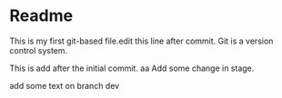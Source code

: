 Readme
=================

This is my first git-based file.edit this line after commit.
Git is a version control system.

This is add after the initial commit.
aa
Add some change in stage.

add some text on branch dev
